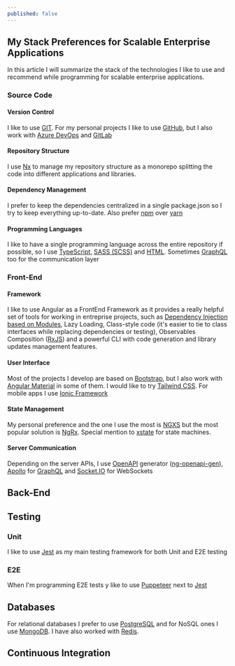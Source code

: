 ```yaml
---
published: false
---
```

## My Stack Preferences for Scalable Enterprise Applications

In this article I will summarize the stack of the technologies I like to use and recommend while programming for scalable enterprise applications.

### Source Code

#### Version Control
I like to use [GIT](https://git-scm.com/). For my personal projects I like to use [GitHub](https://github.com/), but I also work with [Azure DevOps](https://dev.azure.com/) and [GitLab](gitlab.com)

#### Repository Structure

I use [Nx](https://nx.dev/) to manage my repository structure as a monorepo splitting the code into different applications and libraries.

#### Dependency Management
I prefer to keep the dependencies centralized in a single package.json so I try to keep everything up-to-date. Also prefer [npm](https://www.npmjs.com/) over [yarn](https://yarnpkg.com/)

#### Programming Languages
I like to have a single programming language across the entire repository if possible, so I use [TypeScript](https://www.typescriptlang.org/), [SASS (SCSS)](https://sass-lang.com/) and [HTML](https://developer.mozilla.org/en-US/docs/Web/HTML). Sometimes [GraphQL](https://graphql.org/) too for the communication layer

### Front-End
#### Framework
I like to use Angular as a FrontEnd Framework as it provides a really helpful set of tools for working in entreprise projects, such as [Dependency Injection based on Modules](https://martinfowler.com/articles/injection.html), Lazy Loading, Class-style code (it's easier to tie to class interfaces while replacing dependencies or testing), Observables Composition ([RxJS](https://rxjs.dev/)) and a powerful CLI with code generation and library updates management features.
#### User Interface
Most of the projects I develop are based on [Bootstrap](https://getbootstrap.com/), but I also work with [Angular Material](https://material.angular.io/) in some of them. I would like to try [Tailwind CSS](https://tailwindcss.com/). For mobile apps I use [Ionic Framework](https://ionicframework.com/)
#### State Management
My personal preference and the one I use the most is [NGXS](https://www.ngxs.io/) but the most popular solution is [NgRx](https://ngrx.io/). Special mention to [xstate](https://xstate.js.org/docs/) for state machines.
#### Server Communication
Depending on the server APIs, I use [OpenAPI](https://swagger.io/specification/) generator ([ng-openapi-gen](https://www.npmjs.com/package/ng-openapi-gen)), [Apollo](https://apollo-angular.com/docs/) for [GraphQL](https://graphql.org/) and [Socket.IO](https://socket.io/) for WebSockets

## Back-End

## Testing

### Unit
I like to use [Jest](https://jestjs.io/) as my main testing framework for both Unit and E2E testing

### E2E
When I'm programming E2E tests y like to use [Puppeteer](https://pptr.dev/) next to [Jest](https://jestjs.io/)

## Databases

For relational databases I prefer to use [PostgreSQL](https://www.postgresql.org/) and for NoSQL ones I use [MongoDB](https://www.mongodb.com/es). I have also worked with [Redis](https://redis.io/).

## Continuous Integration